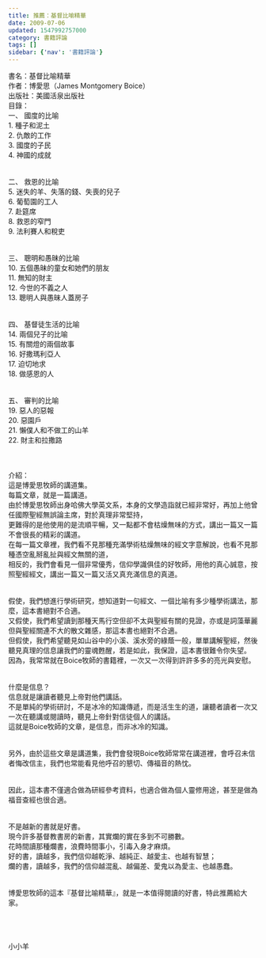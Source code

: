 ```yaml
---
title: 推薦：基督比喻精華
date: 2009-07-06
updated: 1547992757000
category: 書籍評論
tags: []
sidebar: {'nav': '書籍評論'}
---
```


<p>書名：基督比喻精華<br/>作者：博愛思（James Montgomery Boice）<br/>出版社：美國活泉出版社<br/><!--more-->目錄：<br/>一、	國度的比喻<br/>1.	種子和泥土<br/>2.	仇敵的工作<br/>3.	國度的子民<br/>4.	神國的成就<br/><br/><br/>二、	救恩的比喻<br/>5.	迷失的羊、失落的錢、失喪的兒子<br/>6.	葡萄園的工人<br/>7.	赴筵席<br/>8.	救恩的窄門<br/>9.	法利賽人和稅吏<br/><br/><br/>三、	聰明和愚昧的比喻<br/>10.	五個愚昧的童女和她們的朋友<br/>11.	無知的財主<br/>12.	今世的不義之人<br/>13.	聰明人與愚昧人蓋房子<br/><br/><br/>四、	基督徒生活的比喻<br/>14.	兩個兒子的比喻<br/>15.	有關燈的兩個故事<br/>16.	好撒瑪利亞人<br/>17.	迫切地求<br/>18.	做感恩的人<br/><br/><br/>五、	審判的比喻<br/>19.	惡人的惡報<br/>20.	惡園戶<br/>21.	懶僕人和不做工的山羊<br/>22.	財主和拉撒路<br/><br/><br/><br/>介紹：<br/>這是博愛思牧師的講道集。<br/>每篇文章，就是一篇講道。<br/>由於博愛思牧師出身哈佛大學英文系，本身的文學造詣就已經非常好，再加上他曾任國際聖經無誤論主席，對於真理非常堅持，<br/>更難得的是他使用的是流順平暢，又一點都不會枯燥無味的方式，講出一篇又一篇不會很長的精彩的講道。<br/>在每一篇文章裡，我們看不見那種充滿學術枯燥無味的經文字意解說，也看不見那種憑空亂掰亂扯與經文無關的道，<br/>相反的，我們會看見一個非常優秀，信仰學識俱佳的好牧師，用他的真心誠意，按照聖經經文，講出一篇又一篇又活又真充滿信息的真道。<br/><br/><br/>假使，我們想進行學術研究，想知道對一句經文、一個比喻有多少種學術講法，那麼，這本書絕對不合適。<br/>又假使，我們希望讀到那種天馬行空但卻不太與聖經有關的見證，亦或是詞藻華麗但與聖經關連不大的散文雜感，那這本書也絕對不合適。<br/>但假使，我們希望聽見如山谷中的小溪、溪水旁的綠蔭一般，單單講解聖經，然後聽見真理的信息讓我們的靈魂甦醒，若是如此，我保證，這本書很難令你失望。<br/>因為，我常常就在Boice牧師的書籍裡，一次又一次得到許許多多的亮光與安慰。<br/><br/><br/>什麼是信息？<br/>信息就是讓讀者聽見上帝對他們講話。<br/>不是單純的學術研討，不是冰冷的知識傳遞，而是活生生的道，讓聽者讀者一次又一次在聽講或閱讀時，聽見上帝針對信徒個人的講話。<br/>這就是Boice牧師的文章，是信息，而非冰冷的知識。<br/><br/><br/>另外，由於這些文章是講道集，我們會發現Boice牧師常常在講道裡，會呼召未信者悔改信主，我們也常能看見他呼召的懇切、傳福音的熱忱。<br/><br/><br/>因此，這本書不僅適合做為研經參考資料，也適合做為個人靈修用途，甚至是做為福音查經也很合適。<br/><br/><br/>不是越新的書就是好書。<br/>現今許多基督教書房的新書，其實爛的實在多到不可勝數。<br/>花時間讀那種爛書，浪費時間事小，引毒入身才麻煩。<br/>好的書，讀越多，我們信仰越乾淨、越純正、越愛主、也越有智慧；<br/>爛的書，讀越多，我們的信仰越混亂、越偏差、愛鬼以為愛主、也越愚蠢。<br/><br/><br/>博愛思牧師的這本『基督比喻精華』，就是一本值得閱讀的好書，特此推薦給大家。<br/><br/><br/><br/><br/>小小羊<br/></p>